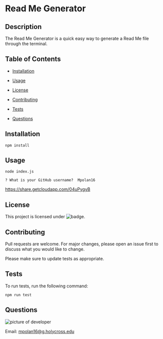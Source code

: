# Read Me Generator

## Description

The Read Me Generator is a quick easy way to generate a Read Me file through the terminal.

## Table of Contents

* [Installation](#installation)

* [Usage](#usage)

* [License](#license)

* [Contributing](#contributing)

* [Tests](#tests)

* [Questions](#questions)

## Installation

```npm install```

## Usage

```node index.js```

```? What is your GitHub username?  Mpolan16```

https://share.getcloudapp.com/04uPygyB

## License
 This project is licensed under ![badge](https://img.shields.io/badge/License-MIT-blue).

## Contributing
Pull requests are welcome. For major changes, please open an issue first to discuss what you would like to change.

Please make sure to update tests as appropriate.

## Tests
 
To run tests, run the following command:

```npm run test```

## Questions

![picture of developer](https://avatars3.githubusercontent.com/u/60660512?v=4)

Email: mpolan16@g.holycross.edu
